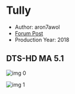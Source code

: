 # Tully

* Author: aron7awol
* [Forum Post](https://www.avsforum.com/threads/bass-eq-for-filtered-movies.2995212/post-56747572)
* Production Year: 2018

## DTS-HD MA 5.1

![img 0](https://i.imgur.com/nq9ycwu.jpg)

![img 1](https://i.imgur.com/OHgoW7X.png)

